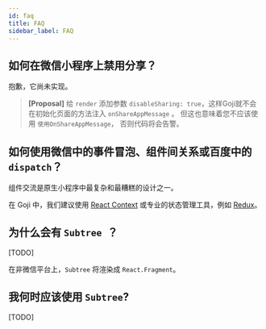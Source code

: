 ```yaml
---
id: faq
title: FAQ
sidebar_label: FAQ
---
```


## 如何在微信小程序上禁用分享？

抱歉，它尚未实现。

> **[Proposal]**  给 ` render ` 添加参数 `disableSharing: true`，这样Goji就不会在初始化页面的方法注入 `onShareAppMessage` 。 但这也意味着您不应该使用  `使用OnShareAppMessage`， 否则代码将会告警。

## 如何使用微信中的事件冒泡、组件间关系或百度中的 `dispatch`？

组件交流是原生小程序中最复杂和最糟糕的设计之一。

在 Goji 中，我们建议使用 [React Context](https://reactjs.org/docs/context.html) 或专业的状态管理工具，例如 [Redux](https://redux.js.org/)。

## 为什么会有 `Subtree `？

[TODO]

在非微信平台上，`Subtree` 将渲染成 `React.Fragment`。

## 我何时应该使用 ` Subtree `?

[TODO]
